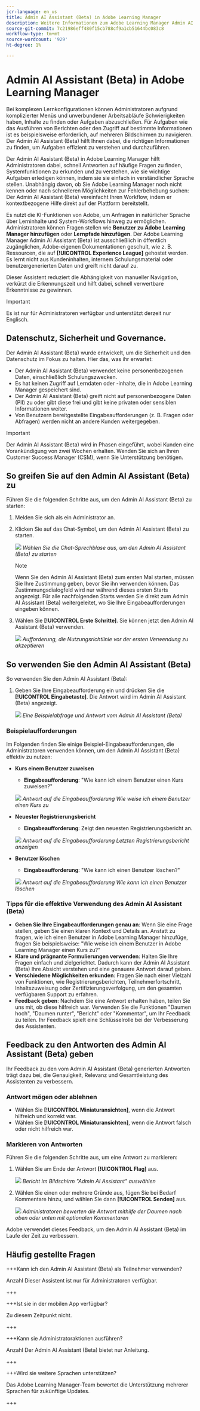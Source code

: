 ```yaml
---
jcr-language: en_us
title: Admin AI Assistant (Beta) in Adobe Learning Manager
description: Weitere Informationen zum Adobe Learning Manager Admin AI Assistant (Beta)
source-git-commit: 7c21986eff480f15cb788cf9a1cb51644bc083c8
workflow-type: tm+mt
source-wordcount: '929'
ht-degree: 1%

---
```



# Admin AI Assistant (Beta) in Adobe Learning Manager

Bei komplexen Lernkonfigurationen können Administratoren aufgrund komplizierter Menüs und unverbundener Arbeitsabläufe Schwierigkeiten haben, Inhalte zu finden oder Aufgaben abzuschließen. Für Aufgaben wie das Ausführen von Berichten oder den Zugriff auf bestimmte Informationen ist es beispielsweise erforderlich, auf mehreren Bildschirmen zu navigieren. Der Admin AI Assistant (Beta) hilft Ihnen dabei, die richtigen Informationen zu finden, um Aufgaben effizient zu verstehen und durchzuführen.

Der Admin AI Assistant (Beta) in Adobe Learning Manager hilft Administratoren dabei, schnell Antworten auf häufige Fragen zu finden, Systemfunktionen zu erkunden und zu verstehen, wie sie wichtige Aufgaben erledigen können, indem sie sie einfach in verständlicher Sprache stellen. Unabhängig davon, ob Sie Adobe Learning Manager noch nicht kennen oder nach schnelleren Möglichkeiten zur Fehlerbehebung suchen: Der Admin AI Assistant (Beta) vereinfacht Ihren Workflow, indem er kontextbezogene Hilfe direkt auf der Plattform bereitstellt.

Es nutzt die KI-Funktionen von Adobe, um Anfragen in natürlicher Sprache über Lerninhalte und System-Workflows hinweg zu ermöglichen.  Administratoren können Fragen stellen wie **Benutzer zu Adobe Learning Manager hinzufügen** oder **Lernpfade hinzufügen**. Der Adobe Learning Manager Admin AI Assistant (Beta) ist ausschließlich in öffentlich zugänglichen, Adobe-eigenen Dokumentationen geschult, wie z. B. Ressourcen, die auf **[!UICONTROL Experience League]** gehostet werden. Es lernt nicht aus Kundeninhalten, internem Schulungsmaterial oder benutzergenerierten Daten und greift nicht darauf zu.

Dieser Assistent reduziert die Abhängigkeit von manueller Navigation, verkürzt die Erkennungszeit und hilft dabei, schnell verwertbare Erkenntnisse zu gewinnen.

<!--## Key benefits

* Perform common administrator tasks faster with conversational guidance.
* Get instant answers without browsing through extensive menus.
* Gain real-time insights and step-by-step guidance for administrative workflows.-->


>[!IMPORTANT]
>
>Es ist nur für Administratoren verfügbar und unterstützt derzeit nur Englisch.

## Datenschutz, Sicherheit und Governance.

Der Admin AI Assistant (Beta) wurde entwickelt, um die Sicherheit und den Datenschutz im Fokus zu halten. Hier das, was ihr erwartet:

* Der Admin AI Assistant (Beta) verwendet keine personenbezogenen Daten, einschließlich Schulungszwecken.
* Es hat keinen Zugriff auf Lerndaten oder -inhalte, die in Adobe Learning Manager gespeichert sind.
* Der Admin AI Assistant (Beta) greift nicht auf personenbezogene Daten (PII) zu oder gibt diese frei und gibt keine privaten oder sensiblen Informationen weiter.
* Von Benutzern bereitgestellte Eingabeaufforderungen (z. B. Fragen oder Abfragen) werden nicht an andere Kunden weitergegeben.

>[!IMPORTANT]
>
>Der Admin AI Assistant (Beta) wird in Phasen eingeführt, wobei Kunden eine Vorankündigung von zwei Wochen erhalten. Wenden Sie sich an Ihren Customer Success Manager (CSM), wenn Sie Unterstützung benötigen.

## So greifen Sie auf den Admin AI Assistant (Beta) zu

Führen Sie die folgenden Schritte aus, um den Admin AI Assistant (Beta) zu starten:

1. Melden Sie sich als ein Administrator an.
2. Klicken Sie auf das Chat-Symbol, um den Admin AI Assistant (Beta) zu starten.

   ![](assets/alm-ai-assistant.png)
   _Wählen Sie die Chat-Sprechblase aus, um den Admin AI Assistant (Beta) zu starten_

   >[!NOTE]
   >
   >Wenn Sie den Admin AI Assistant (Beta) zum ersten Mal starten, müssen Sie Ihre Zustimmung geben, bevor Sie ihn verwenden können. Das Zustimmungsdialogfeld wird nur während dieses ersten Starts angezeigt. Für alle nachfolgenden Starts werden Sie direkt zum Admin AI Assistant (Beta) weitergeleitet, wo Sie Ihre Eingabeaufforderungen eingeben können.

3. Wählen Sie **[!UICONTROL Erste Schritte]**. Sie können jetzt den Admin AI Assistant (Beta) verwenden.

   ![](assets/get-started-ai.jpg)
   _Aufforderung, die Nutzungsrichtlinie vor der ersten Verwendung zu akzeptieren_

## So verwenden Sie den Admin AI Assistant (Beta)

So verwenden Sie den Admin AI Assistant (Beta):

1. Geben Sie Ihre Eingabeaufforderung ein und drücken Sie die **[!UICONTROL Eingabetaste]**. Die Antwort wird im Admin AI Assistant (Beta) angezeigt.

   ![](assets/enter-a-prompt.png)
   _Eine Beispielabfrage und Antwort vom Admin AI Assistant (Beta)_

### Beispielaufforderungen

Im Folgenden finden Sie einige Beispiel-Eingabeaufforderungen, die Administratoren verwenden können, um den Admin AI Assistant (Beta) effektiv zu nutzen:

* **Kurs einem Benutzer zuweisen**
   * **Eingabeaufforderung**: &quot;Wie kann ich einem Benutzer einen Kurs zuweisen?&quot;

  ![](assets/prompt-1.png)
  _Antwort auf die Eingabeaufforderung Wie weise ich einem Benutzer einen Kurs zu_

* **Neuester Registrierungsbericht**
   * **Eingabeaufforderung**: Zeigt den neuesten Registrierungsbericht an.

  ![](assets/prompt-2.png)
  _Antwort auf die Eingabeaufforderung Letzten Registrierungsbericht anzeigen_

* **Benutzer löschen**
   * **Eingabeaufforderung**: &quot;Wie kann ich einen Benutzer löschen?&quot;

  ![](assets/prompt-3.png)
  _Antwort auf die Eingabeaufforderung Wie kann ich einen Benutzer löschen_

### Tipps für die effektive Verwendung des Admin AI Assistant (Beta)

* **Geben Sie Ihre Eingabeaufforderungen genau an**: Wenn Sie eine Frage stellen, geben Sie einen klaren Kontext und Details an. Anstatt zu fragen, wie ich einen Benutzer in Adobe Learning Manager hinzufüge, fragen Sie beispielsweise: &quot;Wie weise ich einem Benutzer in Adobe Learning Manager einen Kurs zu?&quot;
* **Klare und prägnante Formulierungen verwenden**: Halten Sie Ihre Fragen einfach und zielgerichtet. Dadurch kann der Admin AI Assistant (Beta) Ihre Absicht verstehen und eine genauere Antwort darauf geben.
* **Verschiedene Möglichkeiten erkunden**: Fragen Sie nach einer Vielzahl von Funktionen, wie Registrierungsberichten, Teilnehmerfortschritt, Inhaltszuweisung oder Zertifizierungsverfolgung, um den gesamten verfügbaren Support zu erfahren.
* **Feedback geben**: Nachdem Sie eine Antwort erhalten haben, teilen Sie uns mit, ob diese hilfreich war. Verwenden Sie die Funktionen &quot;Daumen hoch&quot;, &quot;Daumen runter&quot;, &quot;Bericht&quot; oder &quot;Kommentar&quot;, um Ihr Feedback zu teilen. Ihr Feedback spielt eine Schlüsselrolle bei der Verbesserung des Assistenten.


## Feedback zu den Antworten des Admin AI Assistant (Beta) geben

Ihr Feedback zu den vom Admin AI Assistant (Beta) generierten Antworten trägt dazu bei, die Genauigkeit, Relevanz und Gesamtleistung des Assistenten zu verbessern.

### Antwort mögen oder ablehnen

* Wählen Sie **[!UICONTROL Miniaturansichten]**, wenn die Antwort hilfreich und korrekt war.
* Wählen Sie **[!UICONTROL Miniaturansichten]**, wenn die Antwort falsch oder nicht hilfreich war.

### Markieren von Antworten

Führen Sie die folgenden Schritte aus, um eine Antwort zu markieren:

1. Wählen Sie am Ende der Antwort **[!UICONTROL Flag]** aus.

   ![](assets/report-response.png)
   _Bericht im Bildschirm &quot;Admin AI Assistant&quot; auswählen_

2. Wählen Sie einen oder mehrere Gründe aus, fügen Sie bei Bedarf Kommentare hinzu, und wählen Sie dann **[!UICONTROL Senden]** aus.

   ![](assets/select-submit.png)
   _Administratoren bewerten die Antwort mithilfe der Daumen nach oben oder unten mit optionalen Kommentaren_

Adobe verwendet dieses Feedback, um den Admin AI Assistant (Beta) im Laufe der Zeit zu verbessern.

## Häufig gestellte Fragen

+++Kann ich den Admin AI Assistant (Beta) als Teilnehmer verwenden?

Anzahl Dieser Assistent ist nur für Administratoren verfügbar.

+++

+++Ist sie in der mobilen App verfügbar?

Zu diesem Zeitpunkt nicht.

+++

+++Kann sie Administratoraktionen ausführen?

Anzahl Der Admin AI Assistant (Beta) bietet nur Anleitung.

+++

+++Wird sie weitere Sprachen unterstützen?

Das Adobe Learning Manager-Team bewertet die Unterstützung mehrerer Sprachen für zukünftige Updates.

+++
